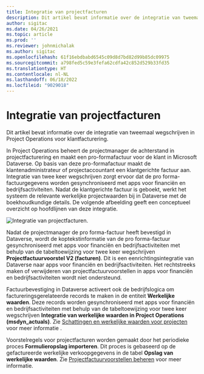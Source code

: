 ```yaml
---
title: Integratie van projectfacturen
description: Dit artikel bevat informatie over de integratie van tweemaal wegschrijven in Project Operations voor klantfacturering.
author: sigitac
ms.date: 04/26/2021
ms.topic: article
ms.prod: ''
ms.reviewer: johnmichalak
ms.author: sigitac
ms.openlocfilehash: 61f16ebdbabd6545c09d8d7bd82d99b85dc09975
ms.sourcegitcommit: a798fed5c59e3fefa62cdfa42c852d529b33fd35
ms.translationtype: HT
ms.contentlocale: nl-NL
ms.lasthandoff: 06/18/2022
ms.locfileid: "9029018"
---
```

# <a name="project-invoice-integration"></a>Integratie van projectfacturen

Dit artikel bevat informatie over de integratie van tweemaal wegschrijven in Project Operations voor klantfacturering.

In Project Operations beheert de projectmanager de achterstand in projectfacturering en maakt een pro-formafactuur voor de klant in Microsoft Dataverse. Op basis van deze pro-formafactuur maakt de klantenadministrateur of projectaccountant een klantgerichte factuur aan. Integratie van twee keer wegschrijven zorgt ervoor dat de pro forma-factuurgegevens worden gesynchroniseerd met apps voor financiën en bedrijfsactiviteiten. Nadat de klantgerichte factuur is geboekt, werkt het systeem de relevante werkelijke projectwaarden bij in Dataverse met de boekhoudkundige details. De volgende afbeelding geeft een conceptueel overzicht op hoofdlijnen van deze integratie.

   ![Integratie van projectfacturen.](./media/DW5Invoicing.png)

Nadat de projectmanager de pro forma-factuur heeft bevestigd in Dataverse, wordt de koptekstinformatie van de pro forma-factuur gesynchroniseerd met apps voor financiën en bedrijfsactiviteiten met behulp van de tabeltoewijzing voor twee keer wegschrijven **Projectfactuurvoorstel V2 (facturen)**. Dit is een eenrichtingsintegratie van Dataverse naar apps voor financiën en bedrijfsactiviteiten. Het rechtstreeks maken of verwijderen van projectfactuurvoorstellen in apps voor financiën en bedrijfsactiviteiten wordt niet ondersteund.

Factuurbevestiging in Dataverse activeert ook de bedrijfslogica om factureringsgerelateerde records te maken in de entiteit **Werkelijke waarden**. Deze records worden gesynchroniseerd met apps voor financiën en bedrijfsactiviteiten met behulp van de tabeltoewijzing voor twee keer wegschrijven **Integratie van werkelijke waarden in Project Operations (msdyn\_actuals)**. Zie [Schattingen en werkelijke waarden voor projecten](resource-dual-write-estimates-actuals.md) voor meer informatie . 

Voorstelregels voor projectfacturen worden gemaakt door het periodieke proces **Formulieropslag importeren**. Dit proces is gebaseerd op de gefactureerde werkelijke verkoopgegevens in de tabel **Opslag van werkelijke waarden**. Zie [Projectfactuurvoorstellen beheren](../invoicing/format-update-project-invoice-proposals.md#create-project-invoice-proposals) voor meer informatie. 
